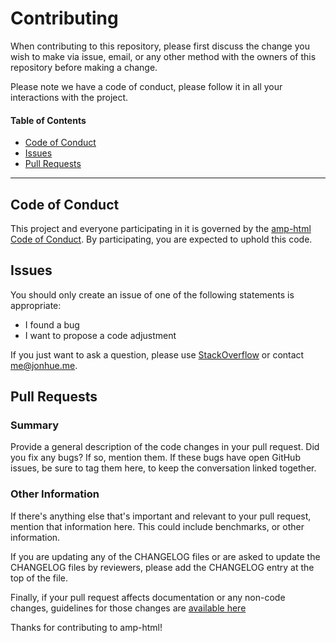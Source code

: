 # Contributing

When contributing to this repository, please first discuss the change you wish to make via issue,
email, or any other method with the owners of this repository before making a change.

Please note we have a code of conduct, please follow it in all your interactions with the project.

#### Table of Contents

* [Code of Conduct](#code-of-conduct)
* [Issues](#issues)
* [Pull Requests](#pull-requests)

---

## Code of Conduct

This project and everyone participating in it is governed by the [amp-html Code of Conduct](CODE_OF_CONDUCT.md). By participating, you are expected to uphold this code.

## Issues

You should only create an issue of one of the following statements is appropriate:

* I found a bug
* I want to propose a code adjustment

If you just want to ask a question, please use [StackOverflow](https://stackoverflow.com) or contact me@jonhue.me.

## Pull Requests

### Summary

Provide a general description of the code changes in your pull request. Did you fix any bugs? If so, mention them. If these bugs have open GitHub issues, be sure to tag them here, to keep the conversation linked together.

### Other Information

If there's anything else that's important and relevant to your pull request, mention that information here. This could include benchmarks, or other information.

If you are updating any of the CHANGELOG files or are asked to update the CHANGELOG files by reviewers, please add the CHANGELOG entry at the top of the file.

Finally, if your pull request affects documentation or any non-code changes, guidelines for those changes are [available here](CONTRIBUTING.md)

Thanks for contributing to amp-html!
